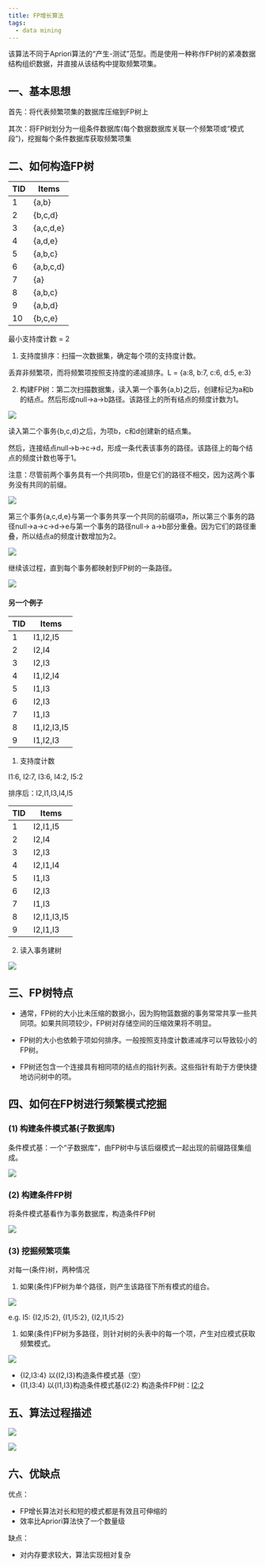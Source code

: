 ```yaml
---
title: FP增长算法
tags:
  - data mining
---
```


该算法不同于Apriori算法的“产生-测试”范型。而是使用一种称作FP树的紧凑数据结构组织数据，并直接从该结构中提取频繁项集。

## 一、基本思想

首先：将代表频繁项集的数据库压缩到FP树上

其次：将FP树划分为一组条件数据库(每个数据数据库关联一个频繁项或“模式段”)，挖掘每个条件数据库获取频繁项集

## 二、如何构造FP树

| TID | Items     |
| --- | --------- |
| 1   | {a,b}     |
| 2   | {b,c,d}   |
| 3   | {a,c,d,e} |
| 4   | {a,d,e}   |
| 5   | {a,b,c}   |
| 6   | {a,b,c,d} |
| 7   | {a}       |
| 8   | {a,b,c}   |
| 9   | {a,b,d}   |
| 10  | {b,c,e}   |

最小支持度计数 = 2

1. 支持度排序：扫描一次数据集，确定每个项的支持度计数。

丢弃非频繁项，而将频繁项按照支持度的递减排序。L = {a:8, b:7, c:6, d:5, e:3} 

2. 构建FP树：第二次扫描数据集，读入第一个事务{a,b}之后，创建标记为a和b的结点。然后形成null->a->b路径。该路径上的所有结点的频度计数为1。

![](/img/posts/zh/2023-10-09/030401.png)

读入第二个事务{b,c,d}之后，为项b，c和d创建新的结点集。

然后，连接结点null->b->c->d，形成一条代表该事务的路径。该路径上的每个结点的频度计数也等于1。

注意：尽管前两个事务具有一个共同项b，但是它们的路径不相交，因为这两个事务没有共同的前缀。

![](/img/posts/zh/2023-10-09/030402.png)

第三个事务{a,c,d,e}与第一个事务共享一个共同的前缀项a，所以第三个事务的路径null->a->c->d->e与第一个事务的路径null-> a->b部分重叠。因为它们的路径重叠，所以结点a的频度计数增加为2。

![](/img/posts/zh/2023-10-09/030403.png)

继续该过程，直到每个事务都映射到FP树的一条路径。

![](/img/posts/zh/2023-10-09/030404.png)

#### 另一个例子

| TID | Items       |
| --- | ----------- |
| 1   | I1,I2,I5    |
| 2   | I2,I4       |
| 3   | I2,I3       |
| 4   | I1,I2,I4    |
| 5   | I1,I3       |
| 6   | I2,I3       |
| 7   | I1,I3       |
| 8   | I1,I2,I3,I5 |
| 9   | I1,I2,I3    |

1. 支持度计数

I1:6, I2:7, I3:6, I4:2, I5:2

排序后：I2,I1,I3,I4,I5

| TID | Items       |
| --- | ----------- |
| 1   | I2,I1,I5    |
| 2   | I2,I4       |
| 3   | I2,I3       |
| 4   | I2,I1,I4    |
| 5   | I1,I3       |
| 6   | I2,I3       |
| 7   | I1,I3       |
| 8   | I2,I1,I3,I5 |
| 9   | I2,I1,I3    |

2. 读入事务建树

![](/img/posts/zh/2023-10-09/030405.png)

## 三、FP树特点

- 通常，FP树的大小比未压缩的数据小，因为购物篮数据的事务常常共享一些共同项。如果共同项较少，FP树对存储空间的压缩效果将不明显。

- FP树的大小也依赖于项如何排序。一般按照支持度计数递减序可以导致较小的FP树。

- FP树还包含一个连接具有相同项的结点的指针列表。这些指针有助于方便快捷地访问树中的项。

## 四、如何在FP树进行频繁模式挖掘

### (1) 构建条件模式基(子数据库)

条件模式基：一个“子数据库”，由FP树中与该后缀模式一起出现的前缀路径集组成。

![](/img/posts/zh/2023-10-09/030406.png)

### (2) 构建条件FP树

将条件模式基看作为事务数据库，构造条件FP树

![](/img/posts/zh/2023-10-09/030407.png)

### (3) 挖掘频繁项集

对每一(条件)树，两种情况

1. 如果(条件)FP树为单个路径，则产生该路径下所有模式的组合。

![](/img/posts/zh/2023-10-09/030408.png)

e.g. I5: {I2,I5:2}, {I1,I5:2}, {I2,I1,I5:2}

1. 如果(条件)FP树为多路径，则针对树的头表中的每一个项，产生对应模式获取频繁模式。

![](/img/posts/zh/2023-10-09/030409.png)

- {I2,I3:4}
    以{I2,I3}构造条件模式基（空）
- {I1,I3:4}
    以{I1,I3}构造条件模式基{I2:2}
    构造条件FP树：<I2:2>

## 五、算法过程描述

![](/img/posts/zh/2023-10-09/030410.png)

![](/img/posts/zh/2023-10-09/030411.png)

## 六、优缺点

优点：

- FP增长算法对长和短的模式都是有效且可伸缩的
- 效率比Apriori算法快了一个数量级

缺点：

- 对内存要求较大，算法实现相对复杂